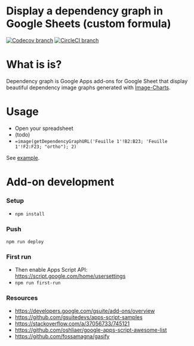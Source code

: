 Display a dependency graph in Google Sheets (custom formula)
============================================================

[![Codecov branch](https://img.shields.io/codecov/c/github/image-charts/google-sheets-add-on-dependency-graph/master.svg)](https://codecov.io/gh/image-charts/google-sheets-add-on-dependency-graph) [![CircleCI branch](https://img.shields.io/circleci/project/github/image-charts/google-sheets-add-on-dependency-graph/master.svg)](https://circleci.com/gh/image-charts/google-sheets-add-on-dependency-graph)

# What is is?

Dependency graph is Google Apps add-ons for Google Sheet that display beautiful dependency image graphs generated with [Image-Charts](https://www.image-charts.com/?google-sheets-add-on-dependency-graph).

# Usage

- Open your spreadsheet
- (todo)
- `=image(getDependencyGraphURL('Feuille 1'!B2:B23; 'Feuille 1'!F2:F23; "ortho"); 2)`

See [example](#todo).

# Add-on development

### Setup

- `npm install`

### Push

```
npm run deploy
```

### First run
- Then enable Apps Script API: https://script.google.com/home/usersettings
- `npm run first-run`


### Resources

- https://developers.google.com/gsuite/add-ons/overview
- https://github.com/gsuitedevs/apps-script-samples
- https://stackoverflow.com/a/37056733/745121
- https://github.com/oshliaer/google-apps-script-awesome-list
- https://github.com/fossamagna/gasify
